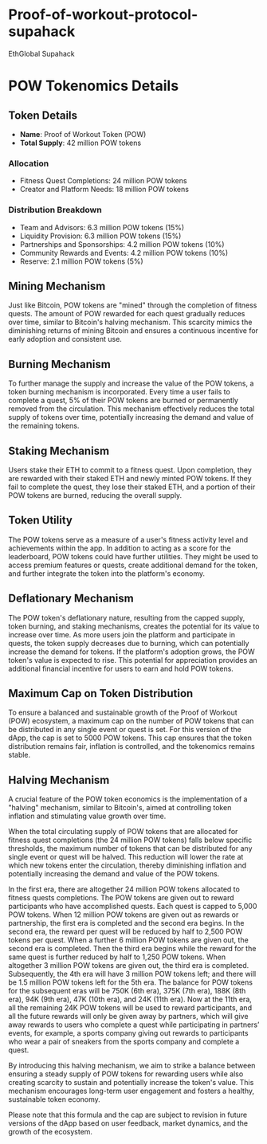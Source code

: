 # Proof-of-workout-protocol-supahack
EthGlobal Supahack

# POW Tokenomics Details

## Token Details

- **Name**: Proof of Workout Token (POW)
- **Total Supply**: 42 million POW tokens

### Allocation

- Fitness Quest Completions: 24 million POW tokens
- Creator and Platform Needs: 18 million POW tokens

### Distribution Breakdown

- Team and Advisors: 6.3 million POW tokens (15%)
- Liquidity Provision: 6.3 million POW tokens (15%)
- Partnerships and Sponsorships: 4.2 million POW tokens (10%)
- Community Rewards and Events: 4.2 million POW tokens (10%)
- Reserve: 2.1 million POW tokens (5%)

## Mining Mechanism

Just like Bitcoin, POW tokens are "mined" through the completion of fitness quests. The amount of POW rewarded for each quest gradually reduces over time, similar to Bitcoin's halving mechanism. This scarcity mimics the diminishing returns of mining Bitcoin and ensures a continuous incentive for early adoption and consistent use.

## Burning Mechanism

To further manage the supply and increase the value of the POW tokens, a token burning mechanism is incorporated. Every time a user fails to complete a quest, 5% of their POW tokens are burned or permanently removed from the circulation. This mechanism effectively reduces the total supply of tokens over time, potentially increasing the demand and value of the remaining tokens.

## Staking Mechanism

Users stake their ETH to commit to a fitness quest. Upon completion, they are rewarded with their staked ETH and newly minted POW tokens. If they fail to complete the quest, they lose their staked ETH, and a portion of their POW tokens are burned, reducing the overall supply.

## Token Utility

The POW tokens serve as a measure of a user's fitness activity level and achievements within the app. In addition to acting as a score for the leaderboard, POW tokens could have further utilities. They might be used to access premium features or quests, create additional demand for the token, and further integrate the token into the platform's economy.

## Deflationary Mechanism

The POW token's deflationary nature, resulting from the capped supply, token burning, and staking mechanisms, creates the potential for its value to increase over time. As more users join the platform and participate in quests, the token supply decreases due to burning, which can potentially increase the demand for tokens. If the platform's adoption grows, the POW token's value is expected to rise. This potential for appreciation provides an additional financial incentive for users to earn and hold POW tokens.

## Maximum Cap on Token Distribution

To ensure a balanced and sustainable growth of the Proof of Workout (POW) ecosystem, a maximum cap on the number of POW tokens that can be distributed in any single event or quest is set. For this version of the dApp, the cap is set to 5000 POW tokens. This cap ensures that the token distribution remains fair, inflation is controlled, and the tokenomics remains stable.

## Halving Mechanism
A crucial feature of the POW token economics is the implementation of a "halving" mechanism, similar to Bitcoin's, aimed at controlling token inflation and stimulating value growth over time.

When the total circulating supply of POW tokens that are allocated for fitness quest completions (the 24 million POW tokens) falls below specific thresholds, the maximum number of tokens that can be distributed for any single event or quest will be halved. This reduction will lower the rate at which new tokens enter the circulation, thereby diminishing inflation and potentially increasing the demand and value of the POW tokens.

In the first era, there are altogether 24 million POW tokens allocated to fitness quests completions.
The POW tokens are given out to reward participants who have accomplished quests. Each quest is capped to 5,000 POW tokens.
When 12 million POW tokens are given out as rewards or partnership, the first era is completed and the second era begins.
In the second era, the reward per quest will be reduced by half to 2,500 POW tokens per quest. When a further 6 million POW tokens are given out, the second era is completed.
Then the third era begins while the reward for the same quest is further reduced by half to 1,250 POW tokens. When altogether 3 million POW tokens are given out, the third era is completed.
Subsequently, the 4th era will have 3 million POW tokens left; and there will be 1.5 million POW tokens left for the 5th era. The balance for POW tokens for the subsequent eras will be 750K (6th era), 375K (7th era), 188K (8th era), 94K (9th era), 47K (10th era), and 24K (11th era).
Now at the 11th era, all the remaining 24K POW tokens will be used to reward participants, and all the future rewards will only be given away by partners, which will give away rewards to users who complete a quest while participating in partners’ events, for example, a sports company giving out rewards to participants who wear a pair of sneakers from the sports company and complete a quest.

By introducing this halving mechanism, we aim to strike a balance between ensuring a steady supply of POW tokens for rewarding users while also creating scarcity to sustain and potentially increase the token's value. This mechanism encourages long-term user engagement and fosters a healthy, sustainable token economy.


Please note that this formula and the cap are subject to revision in future versions of the dApp based on user feedback, market dynamics, and the growth of the ecosystem.



